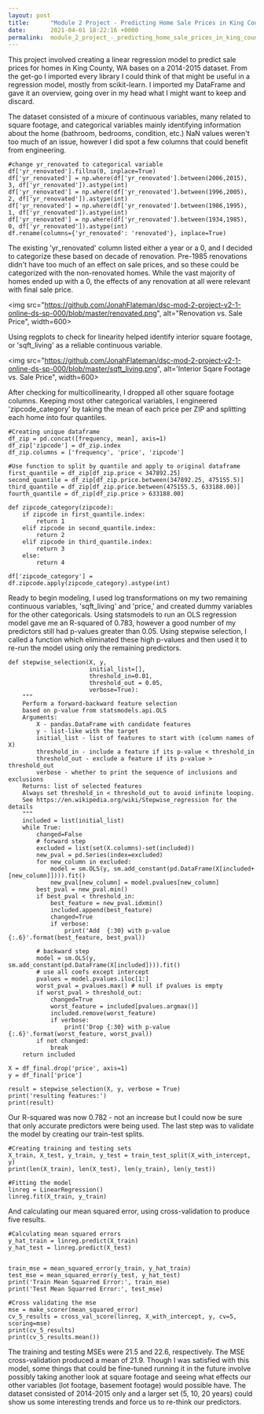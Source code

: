 ```yaml
---
layout: post
title:      "Module 2 Project - Predicting Home Sale Prices in King County, WA"
date:       2021-04-01 18:22:16 +0000
permalink:  module_2_project_-_predicting_home_sale_prices_in_king_county_wa
---
```



This project involved creating a linear regression model to predict sale prices for homes in King County, WA bases on a 2014-2015 dataset.  From the get-go I imported every library I could think of that might be useful in a regression model, mostly from scikit-learn.  I imported my DataFrame and gave it an overview, going over in my head what I might want to keep and discard.

The dataset consisted of a mixure of continuous variables, many related to square footage, and categorical variables mainly identifying information about the home (bathroom, bedrooms, condition, etc.)  NaN values weren't too much of an issue, however I did spot a few columns that could benefit from engineering.

```
#change yr_renovated to categorical variable
df['yr_renovated'].fillna(0, inplace=True)
df['yr_renovated'] = np.where(df['yr_renovated'].between(2006,2015), 3, df['yr_renovated']).astype(int)
df['yr_renovated'] = np.where(df['yr_renovated'].between(1996,2005), 2, df['yr_renovated']).astype(int)
df['yr_renovated'] = np.where(df['yr_renovated'].between(1986,1995), 1, df['yr_renovated']).astype(int)
df['yr_renovated'] = np.where(df['yr_renovated'].between(1934,1985), 0, df['yr_renovated']).astype(int)
df.rename(columns={'yr_renovated': 'renovated'}, inplace=True)
```

The existing 'yr_renovated' column listed either a year or a 0, and I decided to categorize these based on decade of renovation.  Pre-1985 renovations didn't have too much of an effect on sale prices, and so these could be categorized with the non-renovated homes.  While the vast majority of homes ended up with a 0, the effects of any renovation at all were relevant with final sale price.

<img src="https://github.com/JonahFlateman/dsc-mod-2-project-v2-1-online-ds-sp-000/blob/master/renovated.png", alt="Renovation vs. Sale Price", width=600>

Using regplots to check for linearity helped identify interior square footage, or 'sqft_living' as a reliable continuous variable.

<img src="https://github.com/JonahFlateman/dsc-mod-2-project-v2-1-online-ds-sp-000/blob/master/sqft_living.png", alt='Interior Sqare Footage vs. Sale Price", width=600>

After checking for multicollinearity, I dropped all other square footage columns.  Keeping most other categorical variables, I engineered 'zipcode_category' by taking the mean of each price per ZIP and splitting each home into four quantiles.

```
#Creating unique dataframe 
df_zip = pd.concat([frequency, mean], axis=1)
df_zip['zipcode'] = df_zip.index
df_zip.columns = ['frequency', 'price', 'zipcode']

#Use function to split by quantile and apply to original dataframe
first_quantile = df_zip[df_zip.price < 347892.25]    
second_quantile = df_zip[df_zip.price.between(347892.25, 475155.5)] 
third_quantile = df_zip[df_zip.price.between(475155.5, 633188.00)] 
fourth_quantile = df_zip[df_zip.price > 633188.00]

def zipcode_category(zipcode):
    if zipcode in first_quantile.index:
        return 1
    elif zipcode in second_quantile.index:
        return 2
    elif zipcode in third_quantile.index:
        return 3
    else:
        return 4
				
df['zipcode_category'] = df.zipcode.apply(zipcode_category).astype(int)
```

Ready to begin modeling, I used log transformations on my two remaining continuous variables, 'sqft_living' and 'price,' and created dummy variables for the other categoricals.  Using statsmodels to run an OLS regression model gave me an R-squared of 0.783, however a good number of my predictors still had p-values greater than 0.05.  Using stepwise selection, I called a function which eliminated these high p-values and then used it to re-run the model using only the remaining predictors.

```
def stepwise_selection(X, y, 
                       initial_list=[], 
                       threshold_in=0.01, 
                       threshold_out = 0.05, 
                       verbose=True):
    """ 
    Perform a forward-backward feature selection 
    based on p-value from statsmodels.api.OLS
    Arguments:
        X - pandas.DataFrame with candidate features
        y - list-like with the target
        initial_list - list of features to start with (column names of X)
        threshold_in - include a feature if its p-value < threshold_in
        threshold_out - exclude a feature if its p-value > threshold_out
        verbose - whether to print the sequence of inclusions and exclusions
    Returns: list of selected features 
    Always set threshold_in < threshold_out to avoid infinite looping.
    See https://en.wikipedia.org/wiki/Stepwise_regression for the details
    """
    included = list(initial_list)
    while True:
        changed=False
        # forward step
        excluded = list(set(X.columns)-set(included))
        new_pval = pd.Series(index=excluded)
        for new_column in excluded:
            model = sm.OLS(y, sm.add_constant(pd.DataFrame(X[included+[new_column]]))).fit()
            new_pval[new_column] = model.pvalues[new_column]
        best_pval = new_pval.min()
        if best_pval < threshold_in:
            best_feature = new_pval.idxmin()
            included.append(best_feature)
            changed=True
            if verbose:
                print('Add  {:30} with p-value {:.6}'.format(best_feature, best_pval))

        # backward step
        model = sm.OLS(y, sm.add_constant(pd.DataFrame(X[included]))).fit()
        # use all coefs except intercept
        pvalues = model.pvalues.iloc[1:]
        worst_pval = pvalues.max() # null if pvalues is empty
        if worst_pval > threshold_out:
            changed=True
            worst_feature = included[pvalues.argmax()]
            included.remove(worst_feature)
            if verbose:
                print('Drop {:30} with p-value {:.6}'.format(worst_feature, worst_pval))
        if not changed:
            break
    return included
		
X = df_final.drop('price', axis=1)
y = df_final['price']

result = stepwise_selection(X, y, verbose = True)
print('resulting features:')
print(result)
```

Our R-squared was now 0.782 - not an increase but I could now be sure that only accurate predictors were being used.  The last step was to validate the model by creating our train-test splits.

```
#Creating training and testing sets
X_train, X_test, y_train, y_test = train_test_split(X_with_intercept, y)
print(len(X_train), len(X_test), len(y_train), len(y_test))

#Fitting the model
linreg = LinearRegression()
linreg.fit(X_train, y_train)
```

And calculating our mean squared error, using cross-validation to produce five results.

```
#Calculating mean squared errors
y_hat_train = linreg.predict(X_train)
y_hat_test = linreg.predict(X_test)


train_mse = mean_squared_error(y_train, y_hat_train)
test_mse = mean_squared_error(y_test, y_hat_test)
print('Train Mean Squarred Error:', train_mse)
print('Test Mean Squarred Error:', test_mse)

#Cross validating the mse
mse = make_scorer(mean_squared_error)
cv_5_results = cross_val_score(linreg, X_with_intercept, y, cv=5, scoring=mse)
print(cv_5_results)
print(cv_5_results.mean())
```

The training and testing MSEs were 21.5 and 22.6, respectively.  The MSE cross-validation produced a mean of 21.9.  Though I was satisfied with this model, some things that could be fine-tuned running it in the future involve possibly taking another look at square footage and seeing what effects our other variables (lot footage, basement footage) would possible have.  The dataset consisted of 2014-2015 only and a larger set (5, 10, 20 years) could show us some interesting trends and force us to re-think our predictors.




